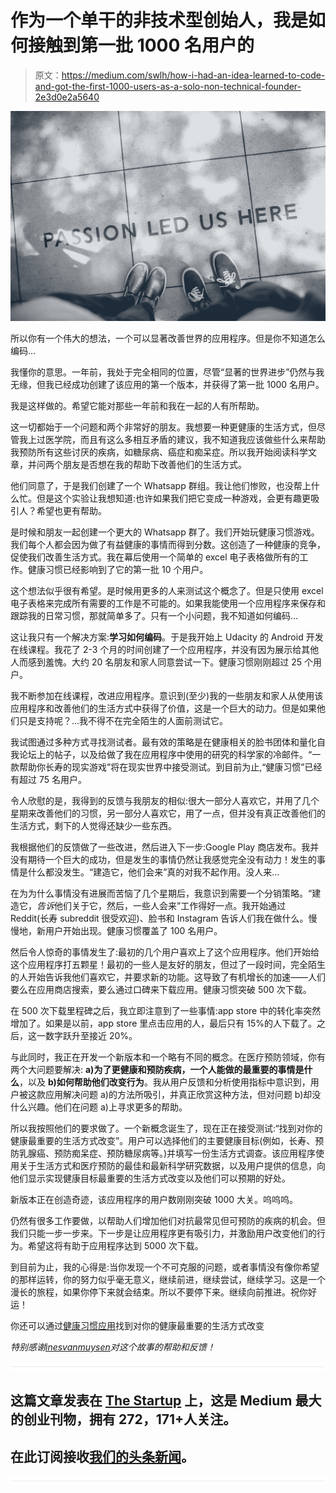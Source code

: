 # 作为一个单干的非技术型创始人，我是如何接触到第一批 1000 名用户的

> 原文：<https://medium.com/swlh/how-i-had-an-idea-learned-to-code-and-got-the-first-1000-users-as-a-solo-non-technical-founder-2e3d0e2a5640>

![](img/4a3b508ab8745240326cc78f9aa43b62.png)

所以你有一个伟大的想法，一个可以显著改善世界的应用程序。但是你不知道怎么编码…

我懂你的意思。一年前，我处于完全相同的位置，尽管“显著的世界进步”仍然与我无缘，但我已经成功创建了该应用的第一个版本，并获得了第一批 1000 名用户。

我是这样做的。希望它能对那些一年前和我在一起的人有所帮助。

这一切都始于一个问题和两个非常好的朋友。我想要一种更健康的生活方式，但尽管我上过医学院，而且有这么多相互矛盾的建议，我不知道我应该做些什么来帮助我预防所有这些讨厌的疾病，如糖尿病、癌症和痴呆症。所以我开始阅读科学文章，并问两个朋友是否想在我的帮助下改善他们的生活方式。

他们同意了，于是我们创建了一个 Whatsapp 群组。我让他们惨败，也没帮上什么忙。但是这个实验让我想知道:也许如果我们把它变成一种游戏，会更有趣更吸引人？希望也更有帮助。

是时候和朋友一起创建一个更大的 Whatsapp 群了。我们开始玩健康习惯游戏。我们每个人都会因为做了有益健康的事情而得到分数。这创造了一种健康的竞争，促使我们改善生活方式。我在幕后使用一个简单的 excel 电子表格做所有的工作。健康习惯已经影响到了它的第一批 10 个用户。

这个想法似乎很有希望。是时候用更多的人来测试这个概念了。但是只使用 excel 电子表格来完成所有需要的工作是不可能的。如果我能使用一个应用程序来保存和跟踪我的日常习惯，那就简单多了。只有一个小问题，我不知道如何编码…

这让我只有一个解决方案:**学习如何编码**。于是我开始上 Udacity 的 Android 开发在线课程。我花了 2-3 个月的时间创建了一个应用程序，并没有因为展示给其他人而感到羞愧。大约 20 名朋友和家人同意尝试一下。健康习惯刚刚超过 25 个用户。

我不断参加在线课程，改进应用程序。意识到(至少)我的一些朋友和家人从使用该应用程序和改善他们的生活方式中获得了价值，这是一个巨大的动力。但是如果他们只是支持呢？…我不得不在完全陌生的人面前测试它。

我试图通过多种方式寻找测试者。最有效的策略是在健康相关的脸书团体和量化自我论坛上的帖子，以及给做了我在应用程序中使用的研究的科学家的冷邮件。“一款帮助你长寿的现实游戏”将在现实世界中接受测试。到目前为止,“健康习惯”已经有超过 75 名用户。

令人欣慰的是，我得到的反馈与我朋友的相似:很大一部分人喜欢它，并用了几个星期来改善他们的习惯，另一部分人喜欢它，用了一点，但并没有真正改善他们的生活方式，剩下的人觉得还缺少一些东西。

我根据他们的反馈做了一些改进，然后进入下一步:Google Play 商店发布。我并没有期待一个巨大的成功，但是发生的事情仍然让我感觉完全没有动力！发生的事情是什么都没发生。“建造它，他们会来”真的对我不起作用。没人来…

在为为什么事情没有进展而苦恼了几个星期后，我意识到需要一个分销策略。“建造它，*告诉*他们关于它，然后，一些人会来”工作得好一点。我开始通过 Reddit(长寿 subreddit 很受欢迎)、脸书和 Instagram 告诉人们我在做什么。慢慢地，新用户开始出现。健康习惯覆盖了 100 名用户。

然后令人惊奇的事情发生了:最初的几个用户喜欢上了这个应用程序。他们开始给这个应用程序打五颗星！最初的一些人是友好的朋友，但过了一段时间，完全陌生的人开始告诉我他们喜欢它，并要求新的功能。这导致了有机增长的加速——人们要么在应用商店搜索，要么通过口碑来下载应用。健康习惯突破 500 次下载。

在 500 次下载里程碑之后，我立即注意到了一些事情:app store 中的转化率突然增加了。如果是以前，app store 里点击应用的人，最后只有 15%的人下载了。之后，这一数字跃升至接近 20%。

与此同时，我正在开发一个新版本和一个略有不同的概念。在医疗预防领域，你有两个大问题要解决: **a)为了更健康和预防疾病，一个人能做的最重要的事情是什么**，以及 **b)如何帮助他们改变行为**。我从用户反馈和分析使用指标中意识到，用户被这款应用解决问题 a)的方法所吸引，并真正欣赏这种方法，但对问题 b)却没什么兴趣。他们在问题 a)上寻求更多的帮助。

所以我按照他们的要求做了。一个新概念诞生了，现在正在接受测试:“找到对你的健康最重要的生活方式改变”。用户可以选择他们的主要健康目标(例如，长寿、预防乳腺癌、预防痴呆症、预防糖尿病等。)并填写一份生活方式调查。该应用程序使用关于生活方式和医疗预防的最佳和最新科学研究数据，以及用户提供的信息，向他们显示实现健康目标最重要的生活方式改变以及他们可以预期的好处。

新版本正在创造奇迹，该应用程序的用户数刚刚突破 1000 大关。呜呜呜。

仍然有很多工作要做，以帮助人们增加他们对抗最常见但可预防的疾病的机会。但我们只能一步一步来。下一步是让应用程序更有吸引力，并激励用户改变他们的行为。希望这将有助于应用程序达到 5000 次下载。

到目前为止，我的心得是:当你发现一个不可克服的问题，或者事情没有像你希望的那样运转，你的努力似乎毫无意义，继续前进，继续尝试，继续学习。这是一个漫长的旅程，如果你停下来就会结束。所以不要停下来。继续向前推进。祝你好运！

你还可以通过[健康习惯应用](https://play.google.com/store/apps/details?id=com.healthylabs.android.healthyhabits)找到对你的健康最重要的生活方式改变

*特别感谢*[*inesvanmuysen*](https://medium.com/u/f69e19ffb19c?source=post_page-----2e3d0e2a5640--------------------------------)*对这个故事的帮助和反馈！*

![](img/731acf26f5d44fdc58d99a6388fe935d.png)

## 这篇文章发表在 [The Startup](https://medium.com/swlh) 上，这是 Medium 最大的创业刊物，拥有 272，171+人关注。

## 在此订阅接收[我们的头条新闻](http://growthsupply.com/the-startup-newsletter/)。

![](img/731acf26f5d44fdc58d99a6388fe935d.png)